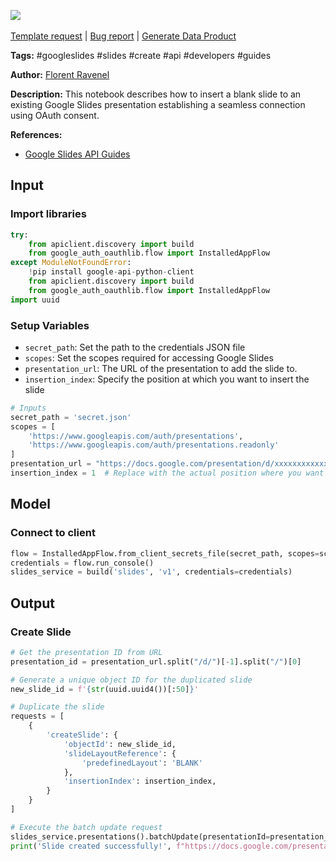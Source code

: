 <a href="https://app.naas.ai/user-redirect/naas/downloader?url=https://raw.githubusercontent.com/jupyter-naas/awesome-notebooks/master/Google%20Slides/Google_Slides_Create_a_Slide.ipynb" target="_parent"><img src="https://naasai-public.s3.eu-west-3.amazonaws.com/Open_in_Naas_Lab.svg"/></a><br><br><a href="https://github.com/jupyter-naas/awesome-notebooks/issues/new?assignees=&labels=&template=template-request.md&title=Tool+-+Action+of+the+notebook+">Template request</a> | <a href="https://github.com/jupyter-naas/awesome-notebooks/issues/new?assignees=&labels=bug&template=bug_report.md&title=Google+Slides+-+Create+a+Slide:+Error+short+description">Bug report</a> | <a href="https://app.naas.ai/user-redirect/naas/downloader?url=https://raw.githubusercontent.com/jupyter-naas/awesome-notebooks/master/Naas/Naas_Start_data_product.ipynb" target="_parent">Generate Data Product</a>

**Tags:** #googleslides #slides #create #api #developers #guides

**Author:** [Florent Ravenel](http://linkedin.com/in/florent-ravenel)

**Description:** This notebook describes how to insert a blank slide to an existing Google Slides presentation establishing a seamless connection using OAuth consent.

**References:**
- [Google Slides API Guides](https://developers.google.com/slides/api/guides/create-slide)

## Input

### Import libraries


```python
try:
    from apiclient.discovery import build
    from google_auth_oauthlib.flow import InstalledAppFlow
except ModuleNotFoundError:
    !pip install google-api-python-client
    from apiclient.discovery import build
    from google_auth_oauthlib.flow import InstalledAppFlow
import uuid
```

### Setup Variables
- `secret_path`: Set the path to the credentials JSON file
- `scopes`: Set the scopes required for accessing Google Slides
- `presentation_url`: The URL of the presentation to add the slide to.
- `insertion_index`: Specify the position at which you want to insert the slide


```python
# Inputs
secret_path = 'secret.json'
scopes = [
    'https://www.googleapis.com/auth/presentations',
    'https://www.googleapis.com/auth/presentations.readonly'
]
presentation_url = "https://docs.google.com/presentation/d/xxxxxxxxxxxxxxxxx/"
insertion_index = 1  # Replace with the actual position where you want to insert the slide
```

## Model

### Connect to client


```python
flow = InstalledAppFlow.from_client_secrets_file(secret_path, scopes=scopes)
credentials = flow.run_console()
slides_service = build('slides', 'v1', credentials=credentials)
```

## Output

### Create Slide


```python
# Get the presentation ID from URL
presentation_id = presentation_url.split("/d/")[-1].split("/")[0]

# Generate a unique object ID for the duplicated slide
new_slide_id = f'{str(uuid.uuid4())[:50]}'

# Duplicate the slide
requests = [
    {
        'createSlide': {
            'objectId': new_slide_id,
            'slideLayoutReference': {
                'predefinedLayout': 'BLANK'
            },
            'insertionIndex': insertion_index,
        }
    }
]

# Execute the batch update request
slides_service.presentations().batchUpdate(presentationId=presentation_id, body={'requests': requests}).execute()
print('Slide created successfully!', f"https://docs.google.com/presentation/d/{presentation_id}/edit#slide=id.{new_slide_id}")
```

 
